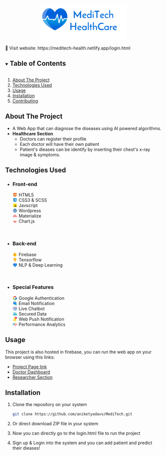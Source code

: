 <p align="center">
  <a href="https://github.com/tirth-2001/Meditech-Healthcare">
    <img src="images/header_logo.png" alt="Logo" width="280" >
  </a>

</p>
🧨 Visit website: https://meditech-health.netlify.app/login.html
<!-- TABLE OF CONTENTS -->
<details open="open">
  <summary><h2 style="display: inline-block">Table of Contents</h2></summary>
  <ol>
    <li>
      <a href="#about-the-project">About The Project</a>
    </li>
    <li>
      <a href="#technologies-used">Technologies Used</a>
    </li>
    <li><a href="#usage">Usage</a></li>
    <li><a href="#installation">Installation</a></li>
    <li><a href="#contributing">Contributing</a></li>
  </ol>
</details>

<!-- ABOUT THE PROJECT -->

## About The Project

- A Web App that can diagnose the diseases using AI powered algorithms.
- **Healthcare Section**
  - Doctors can register their profile
  - Each doctor will have their own patient
  - Patient's dieases can be identify by inserting their chest's x-ray image & symptoms.

<!-- Technologies used -->

## Technologies Used

- ### Front-end
    <div style="display:flex;align-items:center"><img width="15" src="images/icons8-html-5-48.png" style="margin-right:5px" />  HTML5 </div>
    <div style="display:flex;align-items:center"><img width="15" src="images/icons8-css3-48.png" style="margin-right:5px" />  CSS3 & SCSS </div>
    <div style="display:flex;align-items:center"><img width="15" src="images/icons8-javascript-48.png" style="margin-right:5px" />  Javscript </div>
    <div style="display:flex;align-items:center"><img width="15" src="images/icons8-wordpress-48.png" style="margin-right:5px" />  Wordpress </div>
    <div style="display:flex;align-items:center"><img width="15" src="images/matirialze.png" style="margin-right:5px" />  Materialize </div>
    <div style="display:flex;align-items:center;"><img width="15" src="images/chartjs.svg" style="margin-right:5px" />  Chart.js </div>

<br>

- ### Back-end
    <div style="display:flex;align-items:center"><img width="15" src="images/icons8-firebase-48.png" style="margin-right:5px" />  Firebase</div>
    <div style="display:flex;align-items:center"><img width="15" src="images/icons8-tensorflow-48.png" style="margin-right:5px" />  Tensorflow</div>
    <div style="display:flex;align-items:center"><img width="15" src="images/logo_1.png" style="margin-right:5px" />  NLP & Deep Learning</div>

<br>

- ### Special Features
    <div style="display:flex;align-items:center"><img width="15" src="images/icons8-google-48.png" style="margin-right:5px" />  Google Authentication</div>
    <div style="display:flex;align-items:center"><img width="15" src="images/icons8-chat-48.png" style="margin-right:5px" />  Email Notification</div>
    <div style="display:flex;align-items:center"><img width="15" src="images/bot.png" style="margin-right:5px" /> Live Chatbot</div>
    <div style="display:flex;align-items:center"><img width="15" src="images/icons8-secure-cloud-48.png" style="margin-right:5px" /> Secured Data</div>
    <div style="display:flex;align-items:center"><img width="15" src="images/notification.png" style="margin-right:5px" /> Web Push Notification</div>
    <div style="display:flex;align-items:center"><img width="15" src="images/speedometer.png" style="margin-right:5px" /> Performance Analytics</div>

<!-- USAGE EXAMPLES -->

## Usage

This project is also hosted in firebase, you can run the web app on your browser using this links:

- [Project Page link](https://meditech-healthcare.web.app/)
- [Doctor Dashboard](https://meditech-healthcare.web.app/user.html)
- [Researcher Section](https://meditech-healthcare.web.app/researcher/researcher.html)
<!-- CONTRIBUTING -->

## Installation

1. Clone the repository on your system
   ```sh
   git clone https://github.com/aniketyadavv/MediTech.git
   ```
2. Or direct download ZIP file in your system

3. Now you can directly go to the login.html file to run the project
4. Sign up & Login into the system and you can add patient and predict their dieases!
